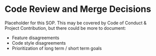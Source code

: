# Code Review and Merge Decisions

Placeholder for this SOP.  This may be covered by Code of Conduct & Project Contribution, but there could be more to document:

* Feature disagreements
* Code style disagreements
* Prioritization of long term / short term goals